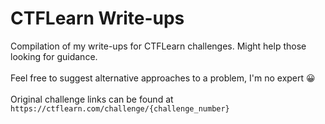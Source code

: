 # CTFLearn Write-ups

Compilation of my write-ups for CTFLearn challenges. Might help those looking for guidance.\
\
Feel free to suggest alternative approaches to a problem, I'm no expert 😀\
\
Original challenge links can be found at ```https://ctflearn.com/challenge/{challenge_number}```

